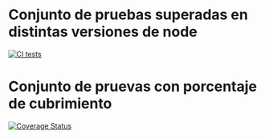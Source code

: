 # Conjunto de pruebas superadas en distintas versiones de node

[![CI tests](https://github.com/ULL-ESIT-INF-DSI-2425/prct06-generics-solid-AlejandroBarretoRamallo/actions/workflows/ci.yml/badge.svg)](https://github.com/ULL-ESIT-INF-DSI-2425/prct06-generics-solid-AlejandroBarretoRamallo/actions/workflows/ci.yml)

# Conjunto de pruevas con porcentaje de cubrimiento

[![Coverage Status](https://coveralls.io/repos/github/ULL-ESIT-INF-DSI-2425/prct06-generics-solid-AlejandroBarretoRamallo/badge.svg?branch=main)](https://coveralls.io/github/ULL-ESIT-INF-DSI-2425/prct06-generics-solid-AlejandroBarretoRamallo?branch=main)